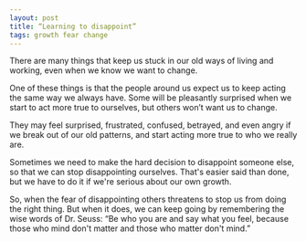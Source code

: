 ```yaml
---
layout: post
title: “Learning to disappoint”
tags: growth fear change
---
```

There are many things that keep us stuck in our old ways of living and working, even when we know we want to change.

One of these things is that the people around us expect us to keep acting the same way we always have. Some will be pleasantly surprised when we start to act more true to ourselves, but others won’t want us to change.

They may feel surprised, frustrated, confused, betrayed, and even angry if we break out of our old patterns, and start acting more true to who we really are.

Sometimes we need to make the hard decision to disappoint someone else, so that we can stop disappointing ourselves. That's easier said than done, but we have to do it if we're serious about our own growth.

So, when the fear of disappointing others threatens to stop us from doing the right thing. But when it does, we can keep going by remembering the wise words of Dr. Seuss: “Be who you are and say what you feel, because those who mind don't matter and those who matter don't mind.” 
